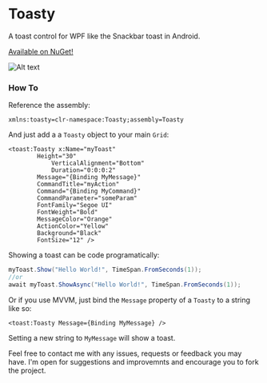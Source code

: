 Toasty
======

A toast control for WPF like the Snackbar toast in Android.

[Available on NuGet!](https://www.nuget.org/packages/Toasty/)

![Alt text](https://i.imgur.com/zbcWHXQ.jpg)

### How To ###
Reference the assembly:
``` XAML
xmlns:toasty=clr-namespace:Toasty;assembly=Toasty
```

And just add a a ``Toasty`` object to your main ``Grid``:
``` XAML
<toast:Toasty x:Name="myToast"
		Height="30"
        	VerticalAlignment="Bottom"
        	Duration="0:0:0:2"
		Message="{Binding MyMessage}"
		CommandTitle="myAction"
		Command="{Binding MyCommand}"
		CommandParameter="someParam"
		FontFamily="Segoe UI"
		FontWeight="Bold"
		MessageColor="Orange"
		ActionColor="Yellow"
		Background="Black"
		FontSize="12" />
```

Showing a toast can be code programatically:
``` C#
myToast.Show("Hello World!", TimeSpan.FromSeconds(1));
//or
await myToast.ShowAsync("Hello World!", TimeSpan.FromSeconds(1));
```

Or if you use MVVM, just bind the ``Message`` property of a ``Toasty`` to a string like so:
``` XAML
<toast:Toasty Message={Binding MyMessage} />
```
Setting a new string to ``MyMessage`` will show a toast.


Feel free to contact me with any issues, requests or feedback you may have.
I'm open for suggestions and improvemnts and encourage you to fork the project.

